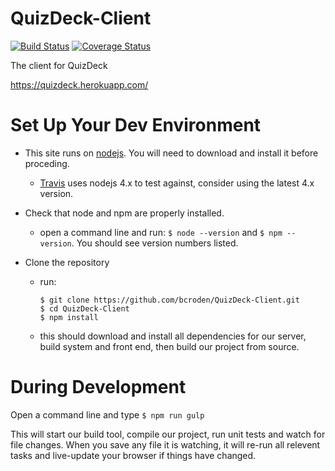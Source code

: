 # QuizDeck-Client

[![Build Status](https://travis-ci.org/bcroden/QuizDeck-Client.svg?branch=master)](https://travis-ci.org/bcroden/QuizDeck-Client)
[![Coverage Status](https://coveralls.io/repos/github/bcroden/QuizDeck-Client/badge.svg?branch=master)](https://coveralls.io/github/bcroden/QuizDeck-Client?branch=master)

The client for QuizDeck

https://quizdeck.herokuapp.com/

# Set Up Your Dev Environment

- This site runs on [nodejs](https://nodejs.org). You will need to download and install it before proceding.
  - [Travis](https://travis-ci.org/bcroden/QuizDeck-Client) uses nodejs 4.x to test against, consider using the latest 4.x version.

- Check that node and npm are properly installed.
  - open a command line and run: `$ node --version` and `$ npm --version`. You should see version numbers listed.

- Clone the repository
  - run:

    ```
    $ git clone https://github.com/bcroden/QuizDeck-Client.git
    $ cd QuizDeck-Client
    $ npm install
    ```
  
  - this should download and install all dependencies for our server, build system and front end, then build our project from source.

# During Development

Open a command line and type `$ npm run gulp`

This will start our build tool, compile our project, run unit tests and watch for file changes. When you save any file it is watching, it will re-run all relevent tasks and live-update your browser if things have changed.
